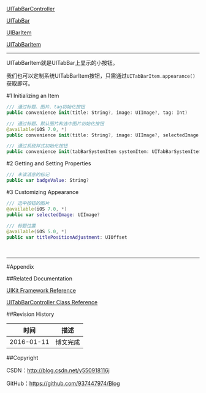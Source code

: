 [UITabBarController](https://github.com/937447974/Blog/blob/master/IOS/Cocoa%20Touch%20Layer/UIKit/UITabBarController.md)

[UITabBar](https://github.com/937447974/Blog/blob/master/IOS/Cocoa%20Touch%20Layer/UIKit/UITabBar.md)

[UIBarItem](https://github.com/937447974/Blog/blob/master/IOS/Cocoa%20Touch%20Layer/UIKit/UIBarItem.md)

[UITabBarItem](https://github.com/937447974/Blog/blob/master/IOS/Cocoa%20Touch%20Layer/UIKit/UITabBarItem.md)

----

UITabBarItem就是UITabBar上显示的小按钮。

我们也可以定制系统UITabBarItem按钮，只需通过`UITabBarItem.appearance()`获取即可。

#1 Initializing an Item

```swift
/// 通过标题、图片、tag初始化按钮
public convenience init(title: String?, image: UIImage?, tag: Int)

/// 通过标题、默认图片和选中图片初始化按钮
@available(iOS 7.0, *)
public convenience init(title: String?, image: UIImage?, selectedImage: UIImage?)

/// 通过系统样式初始化按钮
public convenience init(tabBarSystemItem systemItem: UITabBarSystemItem, tag: Int)
```

#2 Getting and Setting Properties

```swift
/// 未读消息的标记
public var badgeValue: String?
```

#3 Customizing Appearance

```swift
/// 选中按钮的图片
@available(iOS 7.0, *)
public var selectedImage: UIImage?
    
/// 标题位置
@available(iOS 5.0, *)
public var titlePositionAdjustment: UIOffset
```

&#160;

----------

#Appendix

##Related Documentation

[UIKit Framework Reference](https://developer.apple.com/library/ios/documentation/UIKit/Reference/UIKit_Framework/index.html)

[UITabBarController Class Reference](https://developer.apple.com/library/ios/documentation/UIKit/Reference/UITabBarController_Class/index.html)

##Revision History

| 时间 | 描述 |
| ---- | ---- |
| 2016-01-11 | 博文完成 |

##Copyright

CSDN：http://blog.csdn.net/y550918116j

GitHub：https://github.com/937447974/Blog